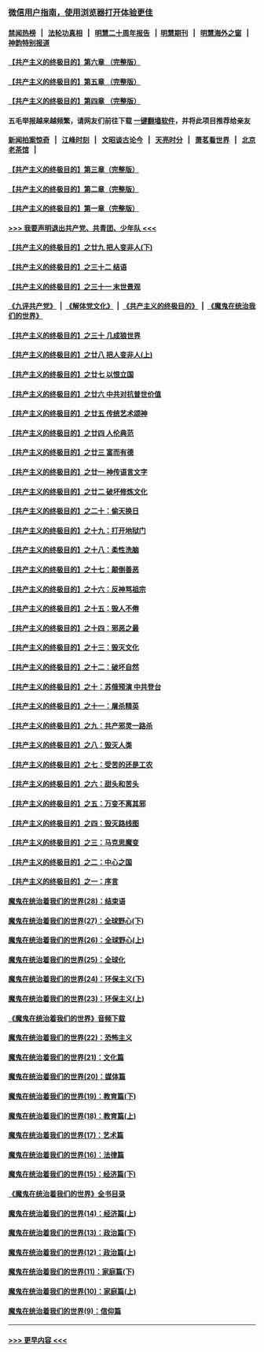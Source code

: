 ### [微信用户指南，使用浏览器打开体验更佳](https://github.com/gfw-breaker/banned-news1/blob/master/indexes/wechat-guide.md?t=0)
#### [禁闻热榜](热点新闻.md?t=0)  &nbsp;&nbsp;|&nbsp;&nbsp; [法轮功真相](https://github.com/gfw-breaker/truth/blob/master/README.md?t=0) &nbsp;&nbsp;|&nbsp;&nbsp; [明慧二十周年报告](https://github.com/gfw-breaker/mh-reports/blob/master/README.md?t=0) &nbsp;&nbsp;|&nbsp;&nbsp;[明慧期刊](https://github.com/gfw-breaker/mh-qikan) &nbsp;&nbsp;|&nbsp;&nbsp; [明慧海外之窗](https://github.com/gfw-breaker/mh-news/blob/master/README.md?t=0) &nbsp;&nbsp;|&nbsp;&nbsp; [神韵特别报道](https://github.com/gfw-breaker/mh-news/blob/master/shenyun.md?t=0)
#### [【共产主义的终极目的】第六章 （完整版）](../pages/nsc422/n11428913.md?t=02132156) 
#### [【共产主义的终极目的】第五章 （完整版）](../pages/nsc422/n11428912.md?t=02132156) 
#### [【共产主义的终极目的】第四章 （完整版）](../pages/nsc422/n11428907.md?t=02132156) 
#### 五毛举报越来越频繁，请网友们前往下载 [一键翻墙软件](https://github.com/gfw-breaker/ssr-accounts)，并将此项目推荐给亲友
#### [新闻拍案惊奇](https://github.com/gfw-breaker/banned-news1/blob/master/pages/link4.md) &nbsp;&nbsp;|&nbsp;&nbsp; [江峰时刻](https://github.com/gfw-breaker/banned-news1/blob/master/pages/link4.md) &nbsp;&nbsp;|&nbsp;&nbsp; [文昭谈古论今](https://github.com/gfw-breaker/banned-news1/blob/master/pages/link4.md) &nbsp;&nbsp;|&nbsp;&nbsp; [天亮时分](https://github.com/gfw-breaker/banned-news1/blob/master/pages/link4.md) &nbsp;&nbsp;|&nbsp;&nbsp; [萧茗看世界](https://github.com/gfw-breaker/banned-news1/blob/master/pages/link4.md) &nbsp;&nbsp;|&nbsp;&nbsp; [北京老茶馆](https://github.com/gfw-breaker/banned-news1/blob/master/pages/link4.md) &nbsp;&nbsp;|&nbsp;&nbsp; 
#### [【共产主义的终极目的】第三章（完整版）](../pages/nsc422/n11428848.md?t=02132156) 
#### [【共产主义的终极目的】第二章（完整版）](../pages/nsc422/n11428831.md?t=02132156) 
#### [【共产主义的终极目的】第一章（完整版）](../pages/nsc422/n11417651.md?t=02132156) 
#### [>>> 我要声明退出共产党、共青团、少年队 <<<](https://github.com/begood0513/goodnews/blob/master/quit/letter.md) 
#### [【共产主义的终极目的】之廿九 把人变非人(下)](../pages/nsc422/n11344140.md?t=02132156) 
#### [【共产主义的终极目的】之三十二 结语](../pages/nsc422/n11360535.md?t=02132156) 
#### [【共产主义的终极目的】之三十一 末世景观](../pages/nsc422/n11351129.md?t=02132156) 
#### [《九评共产党》](https://github.com/begood0513/9ping.md/blob/master/README.md) &nbsp;|&nbsp; [《解体党文化》](../../../../jtdwh.md/blob/master/README.md)  &nbsp;|&nbsp; [《共产主义的终极目的》](../../../../gczydzjmd.md/blob/master/README.md) &nbsp;|&nbsp; [《魔鬼在统治我们的世界》](../../../../mgztzwmdsj.md/blob/master/README.md) 
#### [【共产主义的终极目的】之三十 几成狼世界](../pages/nsc422/n11348280.md?t=02132156) 
#### [【共产主义的终极目的】之廿八 把人变非人(上)](../pages/nsc422/n11340492.md?t=02132156) 
#### [【共产主义的终极目的】之廿七 以恨立国](../pages/nsc422/n11336944.md?t=02132156) 
#### [【共产主义的终极目的】之廿六 中共对抗普世价值](../pages/nsc422/n11324785.md?t=02132156) 
#### [【共产主义的终极目的】之廿五 传统艺术颂神](../pages/nsc422/n11296396.md?t=02132156) 
#### [【共产主义的终极目的】之廿四 人伦典范](../pages/nsc422/n11296397.md?t=02132156) 
#### [【共产主义的终极目的】之廿三 富而有德](../pages/nsc422/n11283598.md?t=02132156) 
#### [【共产主义的终极目的】之廿一 神传语言文字](../pages/nsc422/n11263265.md?t=02132156) 
#### [【共产主义的终极目的】之廿二 破坏修炼文化](../pages/nsc422/n11245728.md?t=02132156) 
#### [【共产主义的终极目的】之二十：偷天换日](../pages/nsc422/n11238846.md?t=02132156) 
#### [【共产主义的终极目的】之十九：打开地狱门](../pages/nsc422/n11206376.md?t=02132156) 
#### [【共产主义的终极目的】之十八：柔性洗脑](../pages/nsc422/n11199994.md?t=02132156) 
#### [【共产主义的终极目的】之十七：颠倒善恶](../pages/nsc422/n11179782.md?t=02132156) 
#### [【共产主义的终极目的】之十六：反神骂祖宗](../pages/nsc422/n11166798.md?t=02132156) 
#### [【共产主义的终极目的】之十五：毁人不倦](../pages/nsc422/n11166792.md?t=02132156) 
#### [【共产主义的终极目的】之十四：邪恶之最](../pages/nsc422/n11150249.md?t=02132156) 
#### [【共产主义的终极目的】之十三：毁灭文化](../pages/nsc422/n11135227.md?t=02132156) 
#### [【共产主义的终极目的】之十二：破坏自然](../pages/nsc422/n11135214.md?t=02132156) 
#### [【共产主义的终极目的】之十：苏俄预演 中共登台](../pages/nsc422/n11118424.md?t=02132156) 
#### [【共产主义的终极目的】之十一：屠杀精英](../pages/nsc422/n11118442.md?t=02132156) 
#### [【共产主义的终极目的】之九：共产邪灵一路杀](../pages/nsc422/n11114139.md?t=02132156) 
#### [【共产主义的终极目的】之八：毁灭人类](../pages/nsc422/n11108503.md?t=02132156) 
#### [【共产主义的终极目的】之七：受苦的还是工农](../pages/nsc422/n11101809.md?t=02132156) 
#### [【共产主义的终极目的】之六：甜头和苦头](../pages/nsc422/n11096971.md?t=02132156) 
#### [【共产主义的终极目的】之五：万变不离其邪](../pages/nsc422/n11091285.md?t=02132156) 
#### [【共产主义的终极目的】之四：毁灭路线图](../pages/nsc422/n11086284.md?t=02132156) 
#### [【共产主义的终极目的】之三：马克思魔变](../pages/nsc422/n11061941.md?t=02132156) 
#### [【共产主义的终极目的】之二：中心之国](../pages/nsc422/n11047728.md?t=02132156) 
#### [【共产主义的终极目的】之一：序言](../pages/nsc422/n11086077.md?t=02132156) 
#### [魔鬼在统治着我们的世界(28)：结束语](../pages/nsc422/n10936246.md?t=02132156) 
#### [魔鬼在统治着我们的世界(27)：全球野心(下)](../pages/nsc422/n10928319.md?t=02132156) 
#### [魔鬼在统治着我们的世界(26)：全球野心(上)](../pages/nsc422/n10900318.md?t=02132156) 
#### [魔鬼在统治着我们的世界(25)：全球化](../pages/nsc422/n10788205.md?t=02132156) 
#### [魔鬼在统治着我们的世界(24)：环保主义(下)](../pages/nsc422/n10695307.md?t=02132156) 
#### [魔鬼在统治着我们的世界(23)：环保主义(上)](../pages/nsc422/n10688613.md?t=02132156) 
#### [《魔鬼在统治着我们的世界》音频下载](../pages/nsc422/n10635553.md?t=02132156) 
#### [魔鬼在统治着我们的世界(22)：恐怖主义](../pages/nsc422/n10614727.md?t=02132156) 
#### [魔鬼在统治着我们的世界(21)：文化篇](../pages/nsc422/n10597706.md?t=02132156) 
#### [魔鬼在统治着我们的世界(20)：媒体篇](../pages/nsc422/n10586579.md?t=02132156) 
#### [魔鬼在统治着我们的世界(19)：教育篇(下)](../pages/nsc422/n10564808.md?t=02132156) 
#### [魔鬼在统治着我们的世界(18)：教育篇(上)](../pages/nsc422/n10526970.md?t=02132156) 
#### [魔鬼在统治着我们的世界(17)：艺术篇](../pages/nsc422/n10499093.md?t=02132156) 
#### [魔鬼在统治着我们的世界(16)：法律篇](../pages/nsc422/n10485969.md?t=02132156) 
#### [魔鬼在统治着我们的世界(15)：经济篇(下)](../pages/nsc422/n10469975.md?t=02132156) 
#### [《魔鬼在统治着我们的世界》全书目录](../pages/nsc422/n10464261.md?t=02132156) 
#### [魔鬼在统治着我们的世界(14)：经济篇(上)](../pages/nsc422/n10457370.md?t=02132156) 
#### [魔鬼在统治着我们的世界(13)：政治篇(下)](../pages/nsc422/n10448270.md?t=02132156) 
#### [魔鬼在统治着我们的世界(12)：政治篇(上)](../pages/nsc422/n10444576.md?t=02132156) 
#### [魔鬼在统治着我们的世界(11)：家庭篇(下)](../pages/nsc422/n10440961.md?t=02132156) 
#### [魔鬼在统治着我们的世界(10)：家庭篇(上)](../pages/nsc422/n10435448.md?t=02132156) 
#### [魔鬼在统治着我们的世界(9)：信仰篇](../pages/nsc422/n10432159.md?t=02132156) 

----
#### [ >>> 更早内容 <<< ](../indexes/nsc422-earlier.md)
